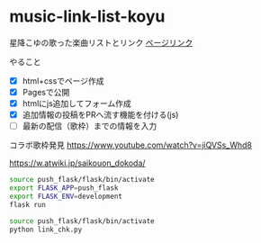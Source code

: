 # music-link-list-koyu
星降こゆの歌った楽曲リストとリンク
[ページリンク](https://kita-kara-kita-kocha.github.io/music-link-list-koyu/)

やること
- [x] html+cssでページ作成
- [x] Pagesで公開
- [x] htmlにjs追加してフォーム作成
- [x] 追加情報の投稿をPRへ流す機能を付ける(js)
- [ ] 最新の配信（歌枠）までの情報を入力

コラボ歌枠発見
https://www.youtube.com/watch?v=jiQVSs_Whd8

https://w.atwiki.jp/saikouon_dokoda/

``` sh
source push_flask/flask/bin/activate
export FLASK_APP=push_flask
export FLASK_ENV=development
flask run
```

``` sh
source push_flask/flask/bin/activate
python link_chk.py
```
